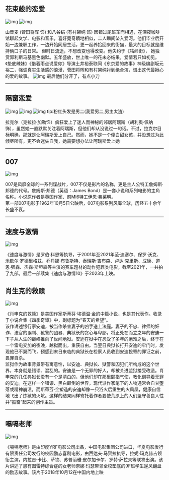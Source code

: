 ## 花束般的恋爱

![img](https://cn.mcecy.com/image/20230629/2586c5e93fdb4633110635dfbbb76296.jpg)
![img](https://cn.mcecy.com/image/20230629/4a6c5a4a4570bec43359c3d6d4ac9cd8.jpg)  

山音麦 (菅田将晖 饰) 和八谷绢 (有村架纯 饰) 因错过尾班车而相遇，在深夜咖啡馆聊起文学、电影和音乐，喜好竟奇蹟地相似，二人瞬间坠入爱河。他们毕业后开始一边兼职工作，一边开始同居生活，更一起养拾回来的街猫，最大的目标就是维持俩口子的日常。 但时日流逝，不想改变也得改变。他失约于《牯岭街》， 她独赏郭利斯马基黑色幽默。五年盛放，世上唯一的花未必结果，爱情若只如初见。《垫底辣妹》《借着雨点说爱你》导演土井裕泰联同《东京爱的故事》神级编剧坂元裕二，强调真实生活感的浪漫，菅田将晖和有村架纯衬到绝合演，谱出这代最揪心的爱的故事。
![img](https://cn.mcecy.com/image/20230629/1375b788862bde47fdb624b59887ea74.png)
最后他们分开了，有点小刀

***

## 隔窗恋爱
![img](https://cn.mcecy.com/image/20230716/b8952a4f7f045a5ac5c1b8931f284ae1.png)
![img](https://cn.mcecy.com/image/20230823/570f920eed17fcbf79539f34eab38cec.png)
![img](https://cn.mcecy.com/image/20230823/979782f6b81bd108809b2cd018da9d7f.jpg)
tip:粉红头发是男二(我爱男二,男主太渣)  

拉克尔（克拉拉·加勒饰）疯狂爱上了迷人而神秘的邻居阿瑞斯（胡利奥·佩纳饰），虽然她一直默默关注着阿瑞斯，但他们却从没说过一句话。不过，拉克尔目标明确，那就是让阿瑞斯爱上自己。然而，她不是一个傻白甜女孩，并没想过为此倾尽所有，更不会迷失自我，她需要想办法让阿瑞斯爱上她


***
## 007
![img](https://cn.mcecy.com/image/20230108/3e5d025d0e92c5fa02f4ef7a3aff1b7e.jpeg) 
 
007是风靡全球的一系列谍战片，007不仅是影片的名称，更是主人公特工詹姆斯·邦德的代号。詹姆斯·邦德（英语：James Bond）是一套小说和系列电影的主角名称。小说原作者是英国作家、前MI6特工伊恩·弗莱明。  
第一部007电影于1962年10月5日公映后，007电影系列风靡全球，历经五十余年长盛不衰。
***

## 速度与激情
![img](https://cn.mcecy.com/image/20230108/b850dd6bc89f3df514ff4e4615be3b83.jpeg)    

《速度与激情》是罗伯·科恩等执导，于2001年至2021年范·迪塞尔、保罗·沃克、米歇尔·罗德里格兹、乔丹娜·布鲁斯特、泰瑞斯·吉布森、卢达·克里斯、成康、道恩·强森、杰森·斯坦森等主演的赛车题材的动作犯罪类电影，截至2021年，一共拍了九部。最后一部续集《速度与激情10》于2023年上映。

## 肖生克的救赎
![img](https://cn.mcecy.com/image/20230108/30ad0f49e26db1001c0ef89b99b8e302.jpg)  

《肖申克的救赎》是美国作家斯蒂芬·埃德温·金的中篇小说，也是其代表作。收录于小说合集《四季奇谭》中，副标题为“春天的希望”。   
该作讲述银行家安迪，被当作杀害妻子的凶手送上法庭。妻子的不忠、律师的奸诈、法官的误判、狱警的凶暴、典狱长的贪心与卑鄙，将正处在而立之年的安迪一下子从人生的巅峰推向了世间地狱。安迪在狱中在忍受了多年的磨难之后，终于在一个雷电交加的夜晚，越狱而出，重获自由。当翌日典狱长打开安迪的牢门时，发现他已不翼而飞，预感到末日来临的典狱长在检察人员收到安迪投寄的罪证之前，畏罪自杀。  
监狱作为故事背景带有寓意性，以安迪、典狱长、狱警和囚犯们所构成的这个世界，本身就是错谬、混乱的。安迪是一个无罪的好人，却被关进监狱接受改造。肖申克的几任典狱长没有一个是清白的，但他们却在那里颐指气使，教化训导着无罪的安迪。在这样一个错谬、黑白颠倒的世界，现代派作家笔下的人物通常会自甘堕落或精神崩溃，而斯蒂芬·金塑造的安迪却像一只浴火后重生的火凤凰，健康自信地飞出了炼狱的火坑。这样的结果同样寄托着作者要使荒原上的人们坚守善良人性并“振奋”起来的创作主旨。 
***
## 嗝嗝老师
![img](https://cn.mcecy.com/image/20230108/785cf70ab7d272335a36c97e034b2d2d.jpeg)    

《嗝嗝老师》是由印度YRF电影公司出品，中国电影集团公司进口，华夏电影发行有限责任公司发行的校园励志喜剧电影，由西达夫·马贺拉执导，拉妮·玛克赫吉领衔主演，内拉吉·卡比、萨钦、苏普丽雅·皮尔加卡尔、罗特·萨拉夫等联袂出演。该片讲述了患有图雷特综合症的女老师奈娜·玛瑟带领全校垫底的9F班学生逆风翻盘的励志故事。该片于2018年10月12在中国内地上映


